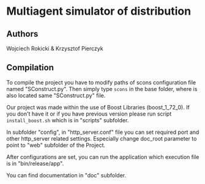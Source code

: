 # Multiagent simulator of distribution

## Authors
Wojciech Rokicki & Krzysztof Pierczyk

## Compilation
To compile the project you have to modify paths of scons configuration file named "SConstruct.py".
Then simply type ```scons``` in the base folder, where is also located same "SConstruct.py" file.

Our project was made within the use of Boost Libraries (boost_1_72_0). If you don't have it or if you have previous version please run script ```install_boost.sh``` which is in "scripts" subfolder.

In subfolder "config", in "http_server.conf" file you can set required port and other http_server related settings.
Especially change doc_root parameter to point to "web" subfolder of the Project.

After configurations are set, you can run the application which execution file is in "bin/release/app".

You can find documentation in "doc" subfolder.

